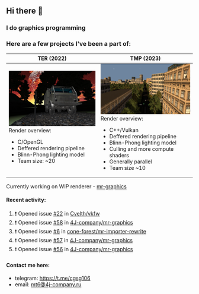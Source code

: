 ## Hi there 👋
### I do graphics programming
### Here are a few projects I've been a part of:  

TER (2022)            |  TMP (2023)
-------------------------|-------------------------
![](images/ter_screenshot_00_upscaled.webp) Render overview: <br><ul><li> C/OpenGL <li> Deffered rendering pipeline <li> Blinn-Phong lighting model <li> Team size: ~20 | ![](images/tmp_screenshot_01_upscaled.webp) Render overview: <br><ul><li> C++/Vulkan <li> Deffered rendering pipeline <li> Blinn-Phong lighting model <li> Culling and more compute shaders <li> Generally parallel <li> Team size ~10

Currently working on WIP renderer - [mr-graphics](https://github.com/4J-company/mr-graphics)  

#### Recent activity:
<!--START_SECTION:activity-->
1. ❗ Opened issue [#22](https://github.com/Cvelth/vkfw/issues/22) in [Cvelth/vkfw](https://github.com/Cvelth/vkfw)
2. ❗ Opened issue [#58](https://github.com/4J-company/mr-graphics/issues/58) in [4J-company/mr-graphics](https://github.com/4J-company/mr-graphics)
3. ❗ Opened issue [#6](https://github.com/cone-forest/mr-importer-rewrite/issues/6) in [cone-forest/mr-importer-rewrite](https://github.com/cone-forest/mr-importer-rewrite)
4. ❗ Opened issue [#57](https://github.com/4J-company/mr-graphics/issues/57) in [4J-company/mr-graphics](https://github.com/4J-company/mr-graphics)
5. ❗ Opened issue [#56](https://github.com/4J-company/mr-graphics/issues/56) in [4J-company/mr-graphics](https://github.com/4J-company/mr-graphics)
<!--END_SECTION:activity-->

#### Contact me here:
 - telegram: https://t.me/cgsg106
 - email:    mt6@4j-company.ru

